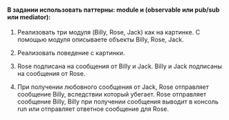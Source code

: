 #### В задании использовать паттерны: module и (observable или pub/sub или mediator):
1. Реализовать три модуля (Billy, Rose, Jack) как на картинке. С помощью модуля описываете объекты Billy, Rose, Jack.

2. Реализовать поведение с картинки.

3. Rose подписана на сообщения от Billy и Jack.
   Billy и Jack подписаны на сообщения от Rose.

4. При получении любовного сообщения от Jack, Rose отправляет сообщение Billy, вследствии который убегает. Rose отправляет сообщение Billy, Billy при получении сообщения выводит в консоль run или отправляет ответное сообщение для Rose.